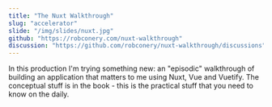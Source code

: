 ```yaml
---
title: "The Nuxt Walkthrough"
slug: "accelerator"
slide: "/img/slides/nuxt.jpg"
github: "https://robconery.com/nuxt-walkthrough"
discussion: "https://github.com/robconery/nuxt-walkthrough/discussions"
---
```


In this production I'm trying something new: an "episodic" walkthrough of building an application that matters to me using Nuxt, Vue and Vuetify. The conceptual stuff is in the book - this is the practical stuff that you need to know on the daily.